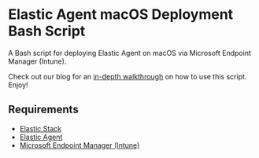 # Elastic Agent macOS Deployment Bash Script

A Bash script for deploying Elastic Agent on macOS via Microsoft Endpoint Manager (Intune).

Check out our blog for an [in-depth walkthrough](https://ironvine.com/how-to-deploy-elastic-agent-on-macos-with-microsoft-endpoint-manager-intune/) on how to use this script.  Enjoy!

## Requirements

* [Elastic Stack](https://www.elastic.co/)
* [Elastic Agent](https://www.elastic.co/guide/en/fleet/current/elastic-agent-installation-configuration.html)
* [Microsoft Endpoint Manager (Intune)](https://www.microsoft.com/en-us/security/business/microsoft-endpoint-manager)
